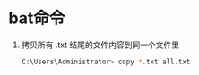# bat命令

1. 拷贝所有 .txt 结尾的文件内容到同一个文件里

   ```bash
   C:\Users\Administrator> copy *.txt all.txt
   ```

   

   